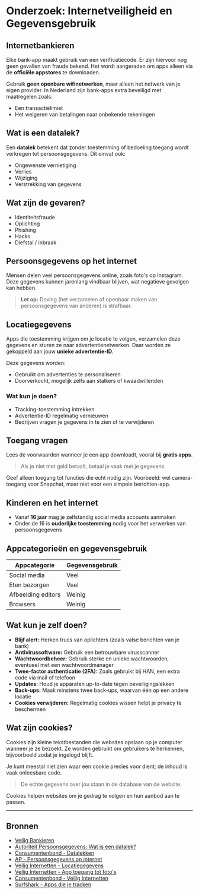 # Onderzoek: Internetveiligheid en Gegevensgebruik

## Internetbankieren

Elke bank-app maakt gebruik van een verificatiecode. Er zijn hiervoor nog geen gevallen van fraude bekend. Het wordt aangeraden om apps alleen via de **officiële appstores** te downloaden. 

Gebruik **geen openbare wifinetwerken**, maar alleen het netwerk van je eigen provider. In Nederland zijn bank-apps extra beveiligd met maatregelen zoals:
- Een transactielimiet
- Het weigeren van betalingen naar onbekende rekeningen

## Wat is een datalek?

Een **datalek** betekent dat zonder toestemming of bedoeling toegang wordt verkregen tot persoonsgegevens. Dit omvat ook:
- Ongewenste vernietiging
- Verlies
- Wijziging
- Verstrekking van gegevens

## Wat zijn de gevaren?

- Identiteitsfraude  
- Oplichting  
- Phishing  
- Hacks  
- Diefstal / inbraak  

## Persoonsgegevens op het internet

Mensen delen veel persoonsgegevens online, zoals foto's op Instagram. Deze gegevens kunnen jarenlang vindbaar blijven, wat negatieve gevolgen kan hebben.

> **Let op:** Doxing (het verzamelen of openbaar maken van persoonsgegevens van anderen) is strafbaar.

## Locatiegegevens

Apps die toestemming krijgen om je locatie te volgen, verzamelen deze gegevens en sturen ze naar advertentienetwerken. Daar worden ze gekoppeld aan jouw **unieke advertentie-ID**.

Deze gegevens worden:
- Gebruikt om advertenties te personaliseren
- Doorverkocht, mogelijk zelfs aan stalkers of kwaadwillenden

### Wat kun je doen?
- Tracking-toestemming intrekken
- Advertentie-ID regelmatig vernieuwen
- Bedrijven vragen je gegevens in te zien of te verwijderen

## Toegang vragen

Lees de voorwaarden wanneer je een app downloadt, vooral bij **gratis apps**. 

> Als je niet met geld betaalt, betaal je vaak met je gegevens.

Geef alleen toegang tot functies die echt nodig zijn. Voorbeeld: wel camera-toegang voor Snapchat, maar niet voor een simpele berichten-app.

## Kinderen en het internet

- Vanaf **16 jaar** mag je zelfstandig social media accounts aanmaken
- Onder de 16 is **ouderlijke toestemming** nodig voor het verwerken van persoonsgegevens

## Appcategorieën en gegevensgebruik

| Appcategorie        | Gegevensgebruik |
|---------------------|-----------------|
| Social media        | Veel            |
| Eten bezorgen       | Veel            |
| Afbeelding editors  | Weinig          |
| Browsers            | Weinig          |

## Wat kun je zelf doen?

- **Blijf alert:** Herken trucs van oplichters (zoals valse berichten van je bank)
- **Antivirussoftware:** Gebruik een betrouwbare virusscanner
- **Wachtwoordbeheer:** Gebruik sterke en unieke wachtwoorden, eventueel met een wachtwoordmanager
- **Twee-factor authenticatie (2FA):** Zoals gebruikt bij HAN, een extra code via mail of telefoon
- **Updates:** Houd je apparaten up-to-date tegen beveiligingslekken
- **Back-ups:** Maak minstens twee back-ups, waarvan één op een andere locatie
- **Cookies verwijderen:** Regelmatig cookies wissen helpt je privacy te beschermen

## Wat zijn cookies?

Cookies zijn kleine tekstbestanden die websites opslaan op je computer wanneer je ze bezoekt. Ze worden gebruikt om gebruikers te herkennen, bijvoorbeeld zodat je ingelogd blijft.

Je kunt meestal niet zien waar een cookie precies voor dient; de inhoud is vaak onleesbare code. 

> De echte gegevens over jou staan in de database van de website.

Cookies helpen websites om je gedrag te volgen en hun aanbod aan te passen.

---

## Bronnen

- [Veilig Bankieren](https://www.veiligbankieren.nl/veiligheid-betaalproducten/mobiel-bankieren/)
- [Autoriteit Persoonsgegevens: Wat is een datalek?](https://www.autoriteitpersoonsgegevens.nl/themas/beveiliging/datalekken/wat-is-een-datalek)
- [Consumentenbond - Datalekken](https://www.consumentenbond.nl/veilig-internetten/datalekken-de-gevaren-en-wat-moet-je-doen)
- [AP - Persoonsgegevens op internet](https://www.autoriteitpersoonsgegevens.nl/themas/internet-slimme-apparaten/persoonsgegevens-op-internet)
- [Veilig Internetten - Locatiegegevens](https://veiliginternetten.nl/locatiegegevens-nederlanders-online-te-koop/)
- [Veilig Internetten - App toegang tot foto's](https://veiliginternetten.nl/wat-moet-ik-doen-als-een-app-toegang-wil-tot-mijn-fotos/)
- [Consumentenbond - Veilig Internetten](https://www.consumentenbond.nl/veilig-internetten)
- [Surfshark - Apps die je tracken](https://surfshark.com/apps-that-track-you#:~:text=These%20include%20navigation%20app%20InRoute,data%20app%20from%20their%20category)

